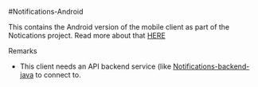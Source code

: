 #Notifications-Android

This contains the Android version of the mobile client as part of the Notications project. Read more about that [HERE](https://github.com/jaccohuysmans/notifications--main/blob/master/README.md)

Remarks

- This client needs an API backend service (like [Notifications-backend-java](https://github.com/jaccohuysmans/notifications-backend-java) to connect to.

